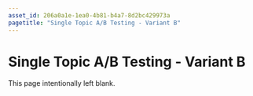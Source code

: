 ```yaml
---
asset_id: 206a0a1e-1ea0-4b81-b4a7-8d2bc429973a
pagetitle: "Single Topic A/B Testing - Variant B"
---
```


# Single Topic A/B Testing - Variant B ##

This page intentionally left blank.
